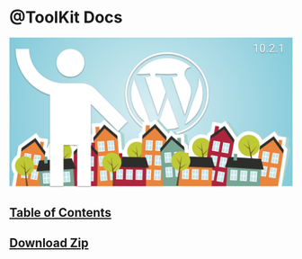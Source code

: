 # @ToolKit Docs

![Listingslab @ToolKit](./png/toolkit_branding.png) 

## [Table of Contents](./TOC.md) 

## [Download Zip](./TOC.md) 